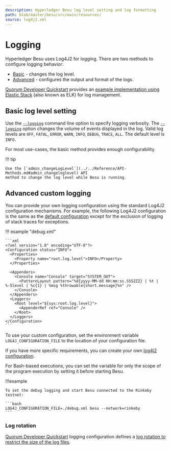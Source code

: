 ```yaml
---
description: Hyperledger Besu log level setting and log formatting
path: blob/master/besu/src/main/resources/
source: log4j2.xml
---
```


# Logging

Hyperledger Besu uses Log4J2 for logging. There are two methods to configure logging behavior:

* [Basic](#basic-log-level-setting) - changes the log level.
* [Advanced](#advanced-custom-logging) - configures the output and format of the logs.

[Quorum Developer Quickstart](https://github.com/ConsenSys/quorum-dev-quickstart) provides an
[example implementation using Elastic Stack](Elastic-Stack.md) (also known as ELK) for log
management.

## Basic log level setting

Use the [`--logging`](../../Reference/CLI/CLI-Syntax.md#logging) command line option to specify
logging verbosity. The [`--logging`](../../Reference/CLI/CLI-Syntax.md#logging) option changes the
volume of events displayed in the log. Valid log levels are `OFF`, `FATAL`, `ERROR`, `WARN`,
`INFO`, `DEBUG`, `TRACE`, `ALL`. The default level is `INFO`.

For most use-cases, the basic method provides enough configurability.

!!! tip

    Use the [`admin_changeLogLevel`](../../Reference/API-Methods.md#admin_changeloglevel) API
    method to change the log level while Besu is running.

## Advanced custom logging

You can provide your own logging configuration using the standard Log4J2 configuration mechanisms.
For example, the following Log4J2 configuration is the same as the [default configuration] except
for the exclusion of logging of stack traces for exceptions.

!!! example "debug.xml"

    ```xml
    <?xml version="1.0" encoding="UTF-8"?>
    <Configuration status="INFO">
      <Properties>
        <Property name="root.log.level">INFO</Property>
      </Properties>

      <Appenders>
        <Console name="Console" target="SYSTEM_OUT">
          <PatternLayout pattern="%d{yyyy-MM-dd HH:mm:ss.SSSZZZ} | %t | %-5level | %c{1} | %msg %throwable{short.message}%n" />
        </Console>
      </Appenders>
      <Loggers>
        <Root level="${sys:root.log.level}">
          <AppenderRef ref="Console" />
        </Root>
      </Loggers>
    </Configuration>
    ```

To use your custom configuration, set the environment variable `LOG4J_CONFIGURATION_FILE` to the
location of your configuration file.

If you have more specific requirements, you can create your own
[log4j2 configuration](https://logging.apache.org/log4j/2.x/manual/configuration.html).

For Bash-based executions, you can set the variable for only the scope of the program execution by
setting it before starting Besu.

!!!example

    To set the debug logging and start Besu connected to the Rinkeby testnet:

    ```bash
    LOG4J_CONFIGURATION_FILE=./debug.xml besu --network=rinkeby
    ```

### Log rotation

[Quorum Developer Quickstart](https://github.com/ConsenSys/quorum-dev-quickstart) logging configuration
defines a [log rotation to restrict the size of the log files].

<!-- Links -->
[default configuration]: https://github.com/hyperledger/besu/blob/master/besu/src/main/resources/log4j2.xml
[log rotation to restrict the size of the log files]: https://github.com/ConsenSys/quorum-dev-quickstart/blob/master/files/besu/config/besu/log-config.xml
[default configuration]: https://github.com/hyperledger/besu/blob/master/besu/src/main/resources/log4j2.xml
